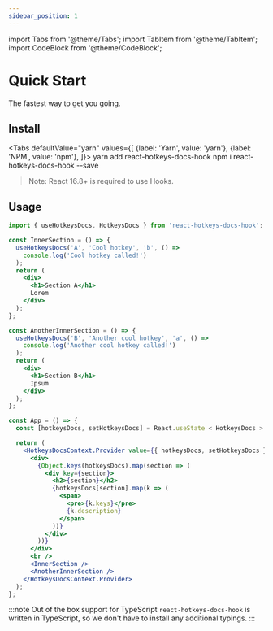 ```yaml
---
sidebar_position: 1
---
```


import Tabs from '@theme/Tabs';
import TabItem from '@theme/TabItem';
import CodeBlock from '@theme/CodeBlock';

# Quick Start

The fastest way to get you going.

## Install

<Tabs
defaultValue="yarn"
values={[
{label: 'Yarn', value: 'yarn'},
{label: 'NPM', value: 'npm'},
]}>
<TabItem value="yarn">
<CodeBlock className="language-shell">yarn add react-hotkeys-docs-hook</CodeBlock>
</TabItem>
<TabItem value="npm">
<CodeBlock className="language-shell">npm i react-hotkeys-docs-hook --save</CodeBlock>
</TabItem>
</Tabs>

> Note: React 16.8+ is required to use Hooks.

## Usage

```jsx
import { useHotkeysDocs, HotkeysDocs } from 'react-hotkeys-docs-hook';
```

```jsx live
const InnerSection = () => {
  useHotkeysDocs('A', 'Cool hotkey', 'b', () =>
    console.log('Cool hotkey called!')
  );
  return (
    <div>
      <h1>Section A</h1>
      Lorem
    </div>
  );
};

const AnotherInnerSection = () => {
  useHotkeysDocs('B', 'Another cool hotkey', 'a', () =>
    console.log('Another cool hotkey called!')
  );
  return (
    <div>
      <h1>Section B</h1>
      Ipsum
    </div>
  );
};

const App = () => {
  const [hotkeysDocs, setHotkeysDocs] = React.useState < HotkeysDocs > [];

  return (
    <HotkeysDocsContext.Provider value={{ hotkeysDocs, setHotkeysDocs }}>
      <div>
        {Object.keys(hotkeysDocs).map(section => (
          <div key={section}>
            <h2>{section}</h2>
            {hotkeysDocs[section].map(k => (
              <span>
                <pre>{k.keys}</pre>
                {k.description}
              </span>
            ))}
          </div>
        ))}
      </div>
      <br />
      <InnerSection />
      <AnotherInnerSection />
    </HotkeysDocsContext.Provider>
  );
};
```

:::note Out of the box support for TypeScript
`react-hotkeys-docs-hook` is written in TypeScript, so we don't have to install any additional typings.
:::
